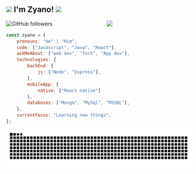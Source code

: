 <h2><img src="https://emojis.slackmojis.com/emojis/images/1531849430/4246/blob-sunglasses.gif?1531849430" width="30"/> I'm Zyano! <img src="https://emojis.slackmojis.com/emojis/images/1680554188/65018/cat-roomba-exceptionally-fast.gif?1680554188" width="30"></h2>
<img align='right' src="https://media.giphy.com/media/M9gbBd9nbDrOTu1Mqx/giphy.gif" width="230">

![GitHub followers](https://img.shields.io/github/followers/Zyano0x?label=Follow&style=social)

```javascript
const zyano = {
    pronouns: "He" | "Him",
    code: ["Javascript", "Java", "React"],
    askMeAbout: ["web dev", "Tech", "App dev"],
    technologies: {
        backEnd: {
            js: ["Node", "Express"],
        },
        mobileApp: {
            native: ["React native"]
        },
        databases: ["Mongo", "MySql", "MSSQL"],
    },
    currentFocus: "Learning new things",
};
```
<picture>
  <source media="(prefers-color-scheme: dark)" srcset="https://raw.githubusercontent.com/Zyano0x/Zyano0x/snake/github-snake-dark.svg" />
  <source media="(prefers-color-scheme: light)" srcset="https://raw.githubusercontent.com/Zyano0x/Zyano0x/snake/github-snake.svg" />
  <img alt="github-snake" src="https://raw.githubusercontent.com/Zyano0x/Zyano0x/snake/github-snake.svg" />
</picture>
